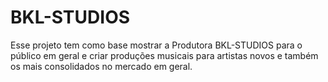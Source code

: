 # BKL-STUDIOS

Esse projeto tem como base mostrar a Produtora BKL-STUDIOS para o público em geral e criar produções musicais para artistas novos e também os mais consolidados no mercado em geral.
